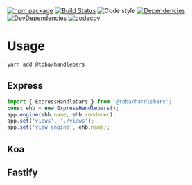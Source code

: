 [![npm package](https://img.shields.io/npm/v/@toba/handlebars.svg)](https://www.npmjs.org/package/@toba/handlebars)
[![Build Status](https://travis-ci.org/toba/handlebars.svg?branch=master)](https://travis-ci.org/toba/handlebars)
![Code style](https://img.shields.io/badge/code_style-prettier-ff69b4.svg)
[![Dependencies](https://img.shields.io/david/toba/handlebars.svg)](https://david-dm.org/toba/handlebars)
[![DevDependencies](https://img.shields.io/david/dev/toba/handlebars.svg)](https://david-dm.org/toba/handlebars#info=devDependencies&view=list)
[![codecov](https://codecov.io/gh/toba/handlebars/branch/master/graph/badge.svg)](https://codecov.io/gh/toba/handlebars)

# Usage

```
yarn add @toba/handlebars
```

## Express

```ts
import { ExpressHandlebars } from '@toba/handlebars';
const ehb = new ExpressHandlebars();
app.engine(ehb.name, ehb.renderer);
app.set('views', './views');
app.set('view engine', ehb.name);
```

## Koa

## Fastify
